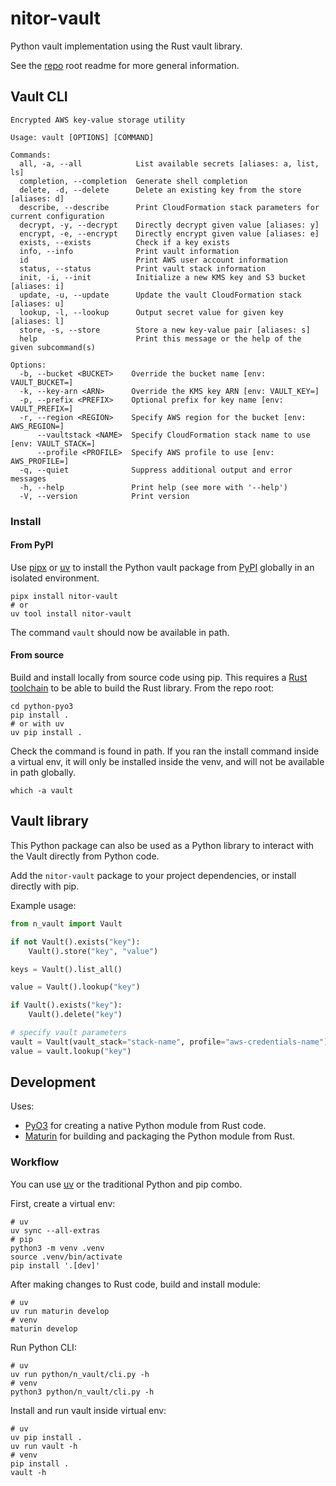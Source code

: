 # nitor-vault

Python vault implementation using the Rust vault library.

See the [repo](https://github.com/NitorCreations/vault) root readme for more general information.

## Vault CLI

```console
Encrypted AWS key-value storage utility

Usage: vault [OPTIONS] [COMMAND]

Commands:
  all, -a, --all            List available secrets [aliases: a, list, ls]
  completion, --completion  Generate shell completion
  delete, -d, --delete      Delete an existing key from the store [aliases: d]
  describe, --describe      Print CloudFormation stack parameters for current configuration
  decrypt, -y, --decrypt    Directly decrypt given value [aliases: y]
  encrypt, -e, --encrypt    Directly encrypt given value [aliases: e]
  exists, --exists          Check if a key exists
  info, --info              Print vault information
  id                        Print AWS user account information
  status, --status          Print vault stack information
  init, -i, --init          Initialize a new KMS key and S3 bucket [aliases: i]
  update, -u, --update      Update the vault CloudFormation stack [aliases: u]
  lookup, -l, --lookup      Output secret value for given key [aliases: l]
  store, -s, --store        Store a new key-value pair [aliases: s]
  help                      Print this message or the help of the given subcommand(s)

Options:
  -b, --bucket <BUCKET>    Override the bucket name [env: VAULT_BUCKET=]
  -k, --key-arn <ARN>      Override the KMS key ARN [env: VAULT_KEY=]
  -p, --prefix <PREFIX>    Optional prefix for key name [env: VAULT_PREFIX=]
  -r, --region <REGION>    Specify AWS region for the bucket [env: AWS_REGION=]
      --vaultstack <NAME>  Specify CloudFormation stack name to use [env: VAULT_STACK=]
      --profile <PROFILE>  Specify AWS profile to use [env: AWS_PROFILE=]
  -q, --quiet              Suppress additional output and error messages
  -h, --help               Print help (see more with '--help')
  -V, --version            Print version
```

### Install

#### From PyPI

Use [pipx](https://github.com/pypa/pipx) or [uv](https://github.com/astral-sh/uv)
to install the Python vault package from [PyPI](https://pypi.org/project/nitor-vault/)
globally in an isolated environment.

```shell
pipx install nitor-vault
# or
uv tool install nitor-vault
```

The command `vault` should now be available in path.

#### From source

Build and install locally from source code using pip.
This requires a [Rust toolchain](https://rustup.rs/) to be able to build the Rust library.
From the repo root:

```shell
cd python-pyo3
pip install .
# or with uv
uv pip install .
```

Check the command is found in path.
If you ran the install command inside a virtual env,
it will only be installed inside the venv,
and will not be available in path globally.

```shell
which -a vault
```

## Vault library

This Python package can also be used as a Python library to interact with the Vault directly from Python code.

Add the `nitor-vault` package to your project dependencies,
or install directly with pip.

Example usage:

```python
from n_vault import Vault

if not Vault().exists("key"):
    Vault().store("key", "value")

keys = Vault().list_all()

value = Vault().lookup("key")

if Vault().exists("key"):
    Vault().delete("key")

# specify vault parameters
vault = Vault(vault_stack="stack-name", profile="aws-credentials-name")
value = vault.lookup("key")
```

## Development

Uses:

- [PyO3](https://pyo3.rs/) for creating a native Python module from Rust code.
- [Maturin](https://www.maturin.rs) for building and packaging the Python module from Rust.

### Workflow

You can use [uv](https://github.com/astral-sh/uv) or the traditional Python and pip combo.

First, create a virtual env:

```shell
# uv
uv sync --all-extras
# pip
python3 -m venv .venv
source .venv/bin/activate
pip install '.[dev]'
```

After making changes to Rust code, build and install module:

```shell
# uv
uv run maturin develop
# venv
maturin develop
```

Run Python CLI:

```shell
# uv
uv run python/n_vault/cli.py -h
# venv
python3 python/n_vault/cli.py -h
```

Install and run vault inside virtual env:

```shell
# uv
uv pip install .
uv run vault -h
# venv
pip install .
vault -h
```

